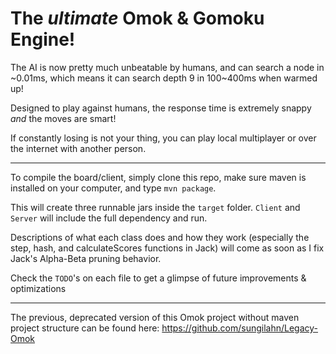 The *ultimate* Omok & Gomoku Engine!
===

The AI is now pretty much unbeatable by humans, and can search a node in ~0.01ms, which means it can search depth 9 in 100~400ms when warmed up!

Designed to play against humans, the response time is extremely snappy *and* the moves are smart!

If constantly losing is not your thing, you can play local multiplayer or over the internet with another person.

---

To compile the board/client, simply clone this repo, make sure maven is installed on your computer, and type `mvn package`.

This will create three runnable jars inside the `target` folder. `Client` and `Server` will include the full dependency and run.

Descriptions of what each class does and how they work (especially the step, hash, and calculateScores functions in Jack) will come as soon as I fix Jack's Alpha-Beta pruning behavior.

Check the `TODO`'s on each file to get a glimpse of future improvements & optimizations

---
The previous, deprecated version of this Omok project without maven project structure can be found here: https://github.com/sungilahn/Legacy-Omok
